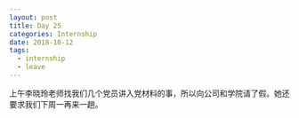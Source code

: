 ```yaml
---
layout: post
title: Day 25
categories: Internship
date: 2018-10-12
tags:
  - internship
  - leave
---
```

上午李晓玲老师找我们几个党员讲入党材料的事，所以向公司和学院请了假。她还要求我们下周一再来一趟。
